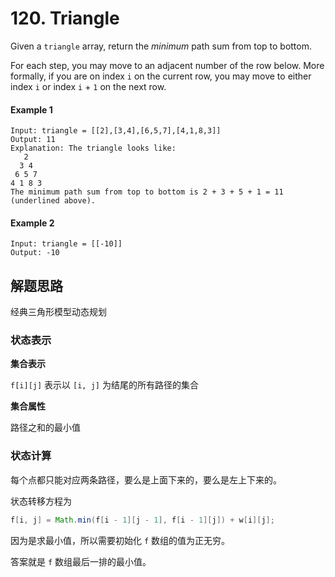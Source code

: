 # 120. Triangle

Given a `triangle` array, return the *minimum* path sum from top to bottom.

For each step, you may move to an adjacent number of the row below. More formally, if you are on index `i` on the current row, you may move to either index `i` or index `i` + `1` on the next row.

#### Example 1

```
Input: triangle = [[2],[3,4],[6,5,7],[4,1,8,3]]
Output: 11
Explanation: The triangle looks like:
   2
  3 4
 6 5 7
4 1 8 3
The minimum path sum from top to bottom is 2 + 3 + 5 + 1 = 11 (underlined above).
```

#### Example 2

```
Input: triangle = [[-10]]
Output: -10
```

## 解题思路

经典三角形模型动态规划

### 状态表示

**集合表示**

`f[i][j]` 表示以 `[i, j]` 为结尾的所有路径的集合

**集合属性**

路径之和的最小值

### 状态计算

每个点都只能对应两条路径，要么是上面下来的，要么是左上下来的。

状态转移方程为

```java
f[i, j] = Math.min(f[i - 1][j - 1], f[i - 1][j]) + w[i][j];
```
因为是求最小值，所以需要初始化 `f` 数组的值为正无穷。

答案就是 `f` 数组最后一排的最小值。
